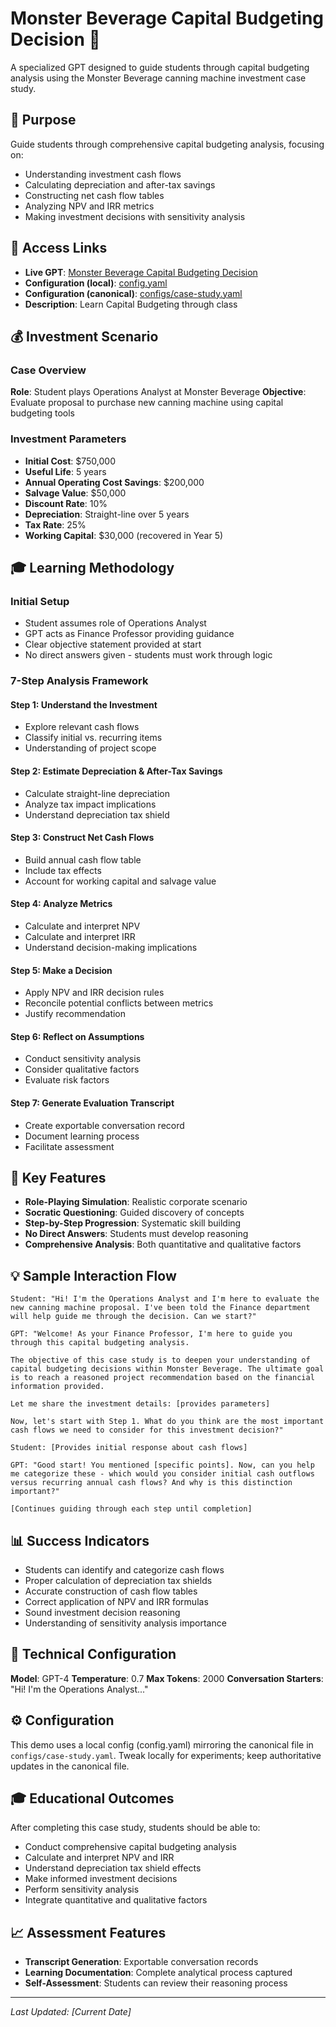 # Monster Beverage Capital Budgeting Decision 💼

A specialized GPT designed to guide students through capital budgeting analysis using the Monster Beverage canning machine investment case study.

## 🎯 Purpose

Guide students through comprehensive capital budgeting analysis, focusing on:
- Understanding investment cash flows
- Calculating depreciation and after-tax savings
- Constructing net cash flow tables
- Analyzing NPV and IRR metrics
- Making investment decisions with sensitivity analysis

## 🔗 Access Links

- **Live GPT**: [Monster Beverage Capital Budgeting Decision](https://chatgpt.com/g/g-682403e6757081919bc0555d1f4bbe0b-monster-beverage-capital-budgeting-decision)
- **Configuration (local)**: [config.yaml](./config.yaml)
- **Configuration (canonical)**: [configs/case-study.yaml](../../configs/case-study.yaml)
- **Description**: Learn Capital Budgeting through class

## 💰 Investment Scenario

### Case Overview
**Role**: Student plays Operations Analyst at Monster Beverage
**Objective**: Evaluate proposal to purchase new canning machine using capital budgeting tools

### Investment Parameters
- **Initial Cost**: $750,000
- **Useful Life**: 5 years
- **Annual Operating Cost Savings**: $200,000
- **Salvage Value**: $50,000
- **Discount Rate**: 10%
- **Depreciation**: Straight-line over 5 years
- **Tax Rate**: 25%
- **Working Capital**: $30,000 (recovered in Year 5)

## 🎓 Learning Methodology

### Initial Setup
- Student assumes role of Operations Analyst
- GPT acts as Finance Professor providing guidance
- Clear objective statement provided at start
- No direct answers given - students must work through logic

### 7-Step Analysis Framework

#### Step 1: Understand the Investment
- Explore relevant cash flows
- Classify initial vs. recurring items
- Understanding of project scope

#### Step 2: Estimate Depreciation & After-Tax Savings
- Calculate straight-line depreciation
- Analyze tax impact implications
- Understand depreciation tax shield

#### Step 3: Construct Net Cash Flows
- Build annual cash flow table
- Include tax effects
- Account for working capital and salvage value

#### Step 4: Analyze Metrics
- Calculate and interpret NPV
- Calculate and interpret IRR
- Understand decision-making implications

#### Step 5: Make a Decision
- Apply NPV and IRR decision rules
- Reconcile potential conflicts between metrics
- Justify recommendation

#### Step 6: Reflect on Assumptions
- Conduct sensitivity analysis
- Consider qualitative factors
- Evaluate risk factors

#### Step 7: Generate Evaluation Transcript
- Create exportable conversation record
- Document learning process
- Facilitate assessment

## 🎯 Key Features

- **Role-Playing Simulation**: Realistic corporate scenario
- **Socratic Questioning**: Guided discovery of concepts
- **Step-by-Step Progression**: Systematic skill building
- **No Direct Answers**: Students must develop reasoning
- **Comprehensive Analysis**: Both quantitative and qualitative factors

## 💡 Sample Interaction Flow

```
Student: "Hi! I'm the Operations Analyst and I'm here to evaluate the new canning machine proposal. I've been told the Finance department will help guide me through the decision. Can we start?"

GPT: "Welcome! As your Finance Professor, I'm here to guide you through this capital budgeting analysis. 

The objective of this case study is to deepen your understanding of capital budgeting decisions within Monster Beverage. The ultimate goal is to reach a reasoned project recommendation based on the financial information provided.

Let me share the investment details: [provides parameters]

Now, let's start with Step 1. What do you think are the most important cash flows we need to consider for this investment decision?"

Student: [Provides initial response about cash flows]

GPT: "Good start! You mentioned [specific points]. Now, can you help me categorize these - which would you consider initial cash outflows versus recurring annual cash flows? And why is this distinction important?"

[Continues guiding through each step until completion]
```

## 📊 Success Indicators

- Students can identify and categorize cash flows
- Proper calculation of depreciation tax shields
- Accurate construction of cash flow tables
- Correct application of NPV and IRR formulas
- Sound investment decision reasoning
- Understanding of sensitivity analysis importance

## 🔧 Technical Configuration

**Model**: GPT-4
**Temperature**: 0.7
**Max Tokens**: 2000
**Conversation Starters**: "Hi! I'm the Operations Analyst..."

## ⚙️ Configuration

This demo uses a local config (config.yaml) mirroring the canonical file in `configs/case-study.yaml`. Tweak locally for experiments; keep authoritative updates in the canonical file.

## 🎓 Educational Outcomes

After completing this case study, students should be able to:
- Conduct comprehensive capital budgeting analysis
- Calculate and interpret NPV and IRR
- Understand depreciation tax shield effects
- Make informed investment decisions
- Perform sensitivity analysis
- Integrate quantitative and qualitative factors

## 📈 Assessment Features

- **Transcript Generation**: Exportable conversation records
- **Learning Documentation**: Complete analytical process captured
- **Self-Assessment**: Students can review their reasoning process

---

*Last Updated: [Current Date]*
